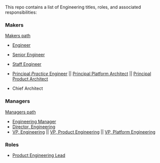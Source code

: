 This repo contains a list of Engineering titles, roles, and associated responsibilities:

### Makers

[Makers path](makers/makers_path.md)
* [Engineer](makers/engineer.md)
* [Senior Engineer](makers/senior_engineer.md)
* [Staff Engineer](makers/staff_engineer.md)
* [Principal *Practice* Engineer](makers/principal_engineer.md)  ||  [Principal Platform Architect](makers/principal_platform_architect.md)  ||  [Principal Product Architect](makers/principal_product_architect.md)

* Chief Architect

### Managers

[Managers path](managers/managers_path.md)
* [Engineering Manager](managers/engineering_manager.md)
* [Director, Engineering](managers/director_engineering.md)
* [VP, Engineering](managers/vp_engineering.md) || [VP, Product Engineering](managers/vp_product_engineering.md) || [VP, Platform Engineering](managers/vp_platform_engineering.md)

### Roles

* [Product Engineering Lead](product_engineering_lead.md)
